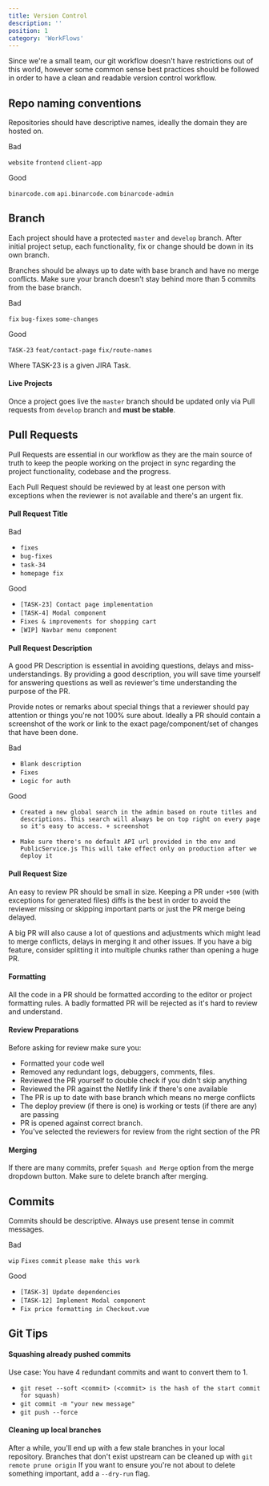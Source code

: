```yaml
---
title: Version Control
description: ''
position: 1
category: 'WorkFlows'
---
```


Since we're a small team, our git workflow doesn't have restrictions out of this world, however some common sense best
practices should be followed in order to have a clean and readable version control workflow.

## Repo naming conventions

Repositories should have descriptive names, ideally the domain they are hosted on.

<badge>Bad</badge>

`website` `frontend` `client-app`

<badge>Good</badge>

`binarcode.com` `api.binarcode.com` `binarcode-admin`


## Branch

Each project should have a protected `master` and `develop` branch. After initial project setup, each functionality,
 fix or change should be down in its own branch.

Branches should be always up to date with base branch and have no merge conflicts. Make sure your branch doesn't stay
behind more than 5 commits from the base branch.

<badge>Bad</badge>

`fix` `bug-fixes` `some-changes`

<badge>Good</badge>

`TASK-23` `feat/contact-page` `fix/route-names`

Where TASK-23 is a given JIRA Task.

#### Live Projects

Once a project goes live the `master` branch should be updated only via Pull requests from `develop` branch and
**must be stable**.

## Pull Requests

Pull Requests are essential in our workflow as they are the main source of truth to keep the people working on
the project in sync regarding the project functionality, codebase and the progress.

Each Pull Request should be reviewed by at least one person with exceptions when the reviewer is
not available and there's an urgent fix.

#### Pull Request Title

<badge>Bad</badge>
- `fixes`
- `bug-fixes`
- `task-34`
- `homepage fix`

<badge>Good</badge>
- `[TASK-23] Contact page implementation`
- `[TASK-4] Modal component`
- `Fixes & improvements for shopping cart`
- `[WIP] Navbar menu component`


#### Pull Request Description

A good PR Description is essential in avoiding questions, delays and miss-understandings.
By providing a good description, you will save time yourself for answering questions as well as reviewer's time
understanding the purpose of the PR.

Provide notes or remarks about special things that a reviewer should pay attention or things you're not 100% sure about.
Ideally a PR should contain a screenshot of the work or link to the exact page/component/set of changes that have been done.


<badge>Bad</badge>
- `Blank description`
- `Fixes`
- `Logic for auth`

<badge>Good</badge>
- `Created a new global search in the admin based on route titles and descriptions.
   This search will always be on top right on every page so it's easy to access. + screenshot`

- `Make sure there's no default API url provided in the env and PublicService.js
   This will take effect only on production after we deploy it`


#### Pull Request Size

An easy to review PR should be small in size. Keeping a PR under `+500` (with exceptions for generated files)
diffs is the best in order to avoid the reviewer missing or skipping important parts or just the PR merge being delayed.

A big PR will also cause a lot of questions and adjustments which might lead to merge conflicts, delays in merging
it and other issues. If you have a big feature, consider splitting it into multiple chunks rather than opening a huge PR.

#### Formatting

All the code in a PR should be formatted according to the editor or project formatting rules.
A badly formatted PR will be rejected as it's hard to review and understand.

#### Review Preparations

Before asking for review make sure you:
- Formatted your code well
- Removed any redundant logs, debuggers, comments, files.
- Reviewed the PR yourself to double check if you didn't skip anything
- Reviewed the PR against the Netlify link if there's one available
- The PR is up to date with base branch which means no merge conflicts
- The deploy preview (if there is one) is working or tests (if there are any) are passing
- PR is opened against correct branch.
- You've selected the reviewers for review from the right section of the PR

#### Merging

If there are many commits, prefer `Squash and Merge` option from the merge dropdown button.
Make sure to delete branch after merging.

## Commits

Commits should be descriptive. Always use present tense in commit messages.

<badge>Bad</badge>

`wip` `Fixes` `commit` `please make this work`

<badge>Good</badge>
- `[TASK-3] Update dependencies`
- `[TASK-12] Implement Modal component`
- `Fix price formatting in Checkout.vue`

## Git Tips

#### Squashing already pushed commits

Use case: You have 4 redundant commits and want to convert them to 1.
- `git reset --soft <commit> (<commit> is the hash of the start commit for squash)`
- `git commit -m "your new message"`
- `git push --force`

#### Cleaning up local branches

After a while, you'll end up with a few stale branches in your local repository.
Branches that don't exist upstream can be cleaned up with `git remote prune origin`
If you want to ensure you're not about to delete something important, add a `--dry-run` flag.
